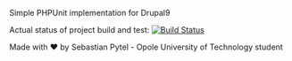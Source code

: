 Simple PHPUnit implementation for Drupal9

Actual status of project build and test: [![Build Status](https://travis-ci.com/sebex133/drupal9-phpunit-testing.svg?branch=master)](https://travis-ci.com/sebex133/drupal9-phpunit-testing)

Made with ❤️ by Sebastian Pytel - Opole University of Technology student
